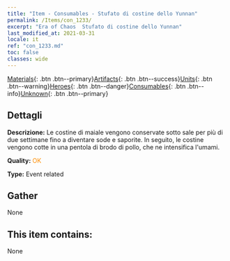 ```yaml
---
title: "Item - Consumables - Stufato di costine dello Yunnan"
permalink: /Items/con_1233/
excerpt: "Era of Chaos  Stufato di costine dello Yunnan"
last_modified_at: 2021-03-31
locale: it
ref: "con_1233.md"
toc: false
classes: wide
---
```

 [Materials](/it/Items/){: .btn .btn--primary}[Artifacts](/it/Items/Artifacts/){: .btn .btn--success}[Units](/it/Items/Units/){: .btn .btn--warning}[Heroes](/it/Items/Heroes/){: .btn .btn--danger}[Consumables](/it/Items/Consumables/){: .btn .btn--info}[Unknown](/it/Items/Unknown/){: .btn .btn--primary}

## Dettagli
 **Descrizione:** Le costine di maiale vengono conservate sotto sale per più di due settimane fino a diventare sode e saporite. In seguito, le costine vengono cotte in una pentola di brodo di pollo, che ne intensifica l'umami.

 **Quality:** <span style="color: #FF8C00">OK</span>

 **Type:** Event related

## Gather

  None

## This item contains:

  None

